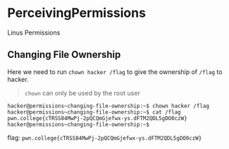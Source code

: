 # PerceivingPermissions
Linus Permissions

## Changing File Ownership

Here we need to run `chown hacker /flag` to give the ownership of `/flag` to hacker.

> `chown` can only be used by the root user

```
hacker@permissions~changing-file-ownership:~$ chown hacker /flag
hacker@permissions~changing-file-ownership:~$ cat /flag
pwn.college{cTRSS84MwPj-2pQCQmGjefwx-ys.dFTM2QDL5gDO0czW}
hacker@permissions~changing-file-ownership:~$
```
flag: `pwn.college{cTRSS84MwPj-2pQCQmGjefwx-ys.dFTM2QDL5gDO0czW}`
